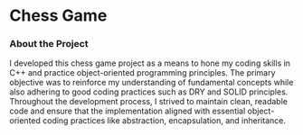 <!-- ABOUT THE PROJECT -->
# Chess Game

### About the Project

I developed this chess game project as a means to hone my coding skills in C++ and practice object-oriented programming principles. The primary objective was to reinforce my understanding of fundamental concepts while also adhering to good coding practices such as DRY and SOLID principles. Throughout the development process, I strived to maintain clean, readable code and ensure that the implementation aligned with essential object-oriented coding practices like abstraction, encapsulation, and inheritance.








